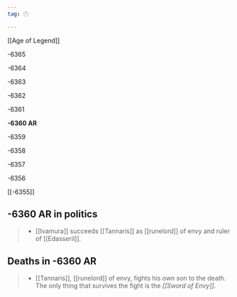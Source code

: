 ```yaml
---
tag: 🕛

---
```

[[Age of Legend]]


-6365

-6364

-6363

-6362

-6361

**-6360 AR**

-6359

-6358

-6357

-6356

[[-6355]]



## -6360 AR in politics

>  - [[Ivamura]] succeeds [[Tannaris]] as [[runelord]] of envy and ruler of [[Edasseril]].


## Deaths in -6360 AR

>  - [[Tannaris]], [[runelord]] of envy, fights his own son to the death. The only thing that survives the fight is the *[[Sword of Envy]]*.






